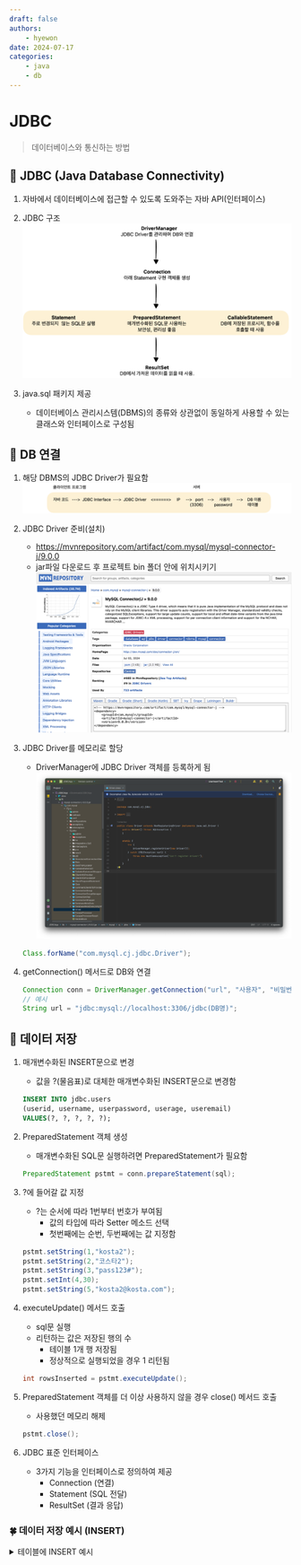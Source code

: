 ```yaml
---
draft: false
authors:
    - hyewon
date: 2024-07-17
categories:
    - java
    - db
---
```


# JDBC

> 데이터베이스와 통신하는 방법

<!-- more -->

## 📌 JDBC (Java Database Connectivity)

1. 자바에서 데이터베이스에 접근할 수 있도록 도와주는 자바 API(인터페이스)
2. JDBC 구조
   ![](../JavaNote/JavaImage/image.png)

3. java.sql 패키지 제공
    - 데이터베이스 관리시스템(DBMS)의 종류와 상관없이 동일하게 사용할 수 있는 클래스와 인터페이스로 구성됨

## 📌 DB 연결

1.  해당 DBMS의 JDBC Driver가 필요함
    ![](../JavaNote/JavaImage/image2.png)
2.  JDBC Driver 준비(설치)
    -   https://mvnrepository.com/artifact/com.mysql/mysql-connector-j/9.0.0
    -   jar파일 다운로드 후 프로젝트 bin 폴더 안에 위치시키기
        ![](../JavaNote/JavaImage/image3.png)
3.  JDBC Driver를 메모리로 할당

    -   DriverManager에 JDBC Driver 객체를 등록하게 됨
        ![](../JavaNote/JavaImage/image4.png)

    ```java
    Class.forName("com.mysql.cj.jdbc.Driver");
    ```

4.  getConnection() 메서드로 DB와 연결

    ```java
    Connection conn = DriverManager.getConnection("url", "사용자", "비밀번호");
    // 예시
    String url = "jdbc:mysql://localhost:3306/jdbc(DB명)";
    ```

## 📌 데이터 저장

1. 매개변수화된 INSERT문으로 변경

    - 값을 ?(물음표)로 대체한 매개변수화된 INSERT문으로 변경함

    ```sql
    INSERT INTO jdbc.users
    (userid, username, userpassword, userage, useremail)
    VALUES(?, ?, ?, ?, ?);
    ```

2. PreparedStatement 객체 생성

    - 매개변수화된 SQL문 실행하려면 PreparedStatement가 필요함

    ```java
    PreparedStatement pstmt = conn.prepareStatement(sql);
    ```

3. ?에 들어갈 값 지정

    - ?는 순서에 따라 1번부터 번호가 부여됨
        - 값의 타입에 따라 Setter 메소드 선택
        - 첫번째에는 순번, 두번째에는 값 지정함

    ```java
    pstmt.setString(1,"kosta2");
    pstmt.setString(2,"코스타2");
    pstmt.setString(3,"pass123#");
    pstmt.setInt(4,30);
    pstmt.setString(5,"kosta2@kosta.com");
    ```

4. executeUpdate() 메서드 호출

    - sql문 실행
    - 리턴하는 값은 저장된 행의 수
        - 테이블 1개 행 저장됨
        - 정상적으로 실행되었을 경우 1 리턴됨

    ```java
    int rowsInserted = pstmt.executeUpdate();
    ```

5. PreparedStatement 객체를 더 이상 사용하지 않을 경우 close() 메서드 호출

    - 사용했던 메모리 해제

    ```java
    pstmt.close();
    ```

6. JDBC 표준 인터페이스

    - 3가지 기능을 인터페이스로 정의하여 제공
        - Connection (연결)
        - Statement (SQL 전달)
        - ResultSet (결과 응답)

### 🍀 데이터 저장 예시 (INSERT)

<details>
<summary> 테이블에 INSERT 예시 </summary>

```java
package kr.co.kosta.mysql;

import java.sql.Connection;
import java.sql.DriverManager;
import java.sql.PreparedStatement;
import java.sql.SQLException;

public class UserInsertTest {
    public static void main(String[] args) {
        Connection conn = null;
        try {
            // JDBC Drvier 등록
            Class.forName("com.mysql.cj.jdbc.Driver");

            //  연결하기
            conn = DriverManager.getConnection(
              "jdbc:mysql://127.0.0.1:3306",
              "root",
              "pass123#"
            );
            String sql = ""+
                    "insert into jdbc.users (userid, username, userpassword, userage, useremail) "+
                    "VALUES(?,?,?,?,?);";
            // PreparedStatement 객체 얻기(생성)
            PreparedStatement pstmt = conn.prepareStatement(sql);
            // 값 지정
            pstmt.setString(1,"kosta2");
            pstmt.setString(2,"코스타2");
            pstmt.setString(3,"pass123#");
            pstmt.setInt(4,30);
            pstmt.setString(5,"kosta2@kosta.com");

            // SQL문 실행
            int rows=pstmt.executeUpdate();
            System.out.println("저장된 행 수 : "+rows);
            //  PreparedStatement 닫기
            pstmt.close();

        }catch (ClassNotFoundException | SQLException e){
            throw new RuntimeException(e);
        }finally {
            if(conn !=null){
                // 연결끊기
                try {
                    conn.close();
                    System.out.println("연결 끊기");
                } catch (SQLException e) {
                    throw new RuntimeException(e);
                }
            }
        }
    }
}
```

</<details>

## 📌 데이터 수정

```sql
UPDATE boards
SET btitle='비오는 수요일', bcontent='장마가 이제 시작되었습니다', bwriter='kosta1', bfilename='event2.png'
WHERE bid=1;
```

### 🍀 데이터 저장 예시 (UPDATE)

<details>
<summary> 테이블 UPDATE 예시 </summary>

```java
package kr.co.kosta.mysql;

import java.sql.Connection;
import java.sql.DriverManager;
import java.sql.PreparedStatement;
import java.sql.SQLException;

public class BoardUpdateTest {
    public static void main(String[] args) {
        Connection conn=null;
        try {
        // JDBC Drvier 등록
            Class.forName("com.mysql.cj.jdbc.Driver");

            conn= DriverManager.getConnection(
                    "jdbc:mysql://127.0.0.1:3306",
                    "kosta",
                    "pass123#"
            );
            String sql= new StringBuilder()
                    .append("UPDATE jdbc.boards SET ")
                    .append("btitle=?, ")
                    .append("bcontent= ?, ")
                    .append("bwriter=?, ")
                    .append("bfilename= ? " )
                    .append("WhERE bid=?")
                    .toString();
            // PreparedStatement 객체 얻기(생성)
            PreparedStatement pstmt =conn.prepareStatement(sql);
            pstmt.setString(1,"비 그친 오후");
            pstmt.setString(2,"비구름이 지금은 위로 옮겼습니다.");
            pstmt.setString(3,"kosta1");
            pstmt.setString(4,"event.png");
            pstmt.setInt(5,1);

            // SQL문 실행
            int rows =pstmt.executeUpdate();
            System.out.println("수정된 행 수 : "+rows);
            // PreparedStatement close
            pstmt.close();

        }catch (ClassNotFoundException | SQLException e){
            throw  new RuntimeException(e);
        }finally {
            if(conn !=null){
                // 연결끊기
                try {
                    conn.close();
                    System.out.println("연결 끊기");
                } catch (SQLException e) {
                    throw new RuntimeException(e);
                }
            }
        }
    }
}

```

## 📌 데이터 삭제

### 🍀 데이터 삭제 예시 (DELETE)

<details>
<summary> 테이블 DELETE 예시 </summary>

```java
package kr.co.kosta.mysql;

import java.sql.Connection;
import java.sql.DriverManager;
import java.sql.PreparedStatement;
import java.sql.SQLException;

public class BoardUpdateTest {
    public static void main(String[] args) {
        Connection conn=null;
        try {
        // JDBC Drvier 등록
            Class.forName("com.mysql.cj.jdbc.Driver");

            conn= DriverManager.getConnection(
                    "jdbc:mysql://127.0.0.1:3306",
                    "kosta",
                    "pass123#"
            );
            String sql= new StringBuilder()
                    .append("UPDATE jdbc.boards SET ")
                    .append("btitle=?, ")
                    .append("bcontent= ?, ")
                    .append("bwriter=?, ")
                    .append("bfilename= ? " )
                    .append("WhERE bid=?")
                    .toString();
            // PreparedStatement 객체 얻기(생성)
            PreparedStatement pstmt =conn.prepareStatement(sql);
            pstmt.setString(1,"비 그친 오후");
            pstmt.setString(2,"비구름이 지금은 위로 옮겼습니다.");
            pstmt.setString(3,"kosta1");
            pstmt.setString(4,"event.png");
            pstmt.setInt(5,1);

            // SQL문 실행
            int rows =pstmt.executeUpdate();
            System.out.println("수정된 행 수 : "+rows);
            // PreparedStatement close
            pstmt.close();

        }catch (ClassNotFoundException | SQLException e){
            throw  new RuntimeException(e);
        }finally {
            if(conn !=null){
                // 연결끊기
                try {
                    conn.close();
                    System.out.println("연결 끊기");
                } catch (SQLException e) {
                    throw new RuntimeException(e);
                }
            }
        }
    }
}

```

## 📌 데이터 조회(읽기)

```sql
SELECT * FROM boards
WHERE bwriter='kosta1';
```

### ResultSet

-   select 문에 기술된 컬럼으로 구성된 행의 집합(row)
-   커서가 있는 행의 데이터만 읽을 수 있음
-   커서 : 행을 가르키는 포인터를 말함
-   실제 가져온 데이터 행의 앞과 뒤에 beforeFirst()행과 afterLast()행을 가르킴
-   첫번 째 데이터 행인 first행을 읽으려면 커서를 이동시켜야 함
-   next() 메소드 사용

|  데이터 행   |     날짜      |      내용      |   커서 위치   |
| :----------: | :-----------: | :------------: | :-----------: |
| 최초커서위치 |               |                | beforeFirst() |
|      4       | 비오는 수요일 | 장마가 시작됨1 |    first()    |
|      5       | 비오는 목요일 | 장마가 시작됨2 |               |
|      6       | 비오는 금요일 | 장마가 시작됨3 |    next()     |
|      7       | 비오는 토요일 | 장마가 시작됨4 |               |
|      8       | 비오는 일요일 | 장마가 시작됨5 |    last()     |
|              |               |                |  afterLast()  |

### boolean next()

    -   이동한 행에 데이터가 있으면 true를 없으면 false를 리턴함

## 💡 query

<details>
<summary>[query9.sql] JDBC 실습할 때 사용한 쿼리 </summary>

```sql
drop table users;
create table users (
	userid		varchar(50)		primary key,
    username	varchar(50)		not null,
    userpassword	varchar(50)	not null,
    userage		numeric(3)		not null,
    useremail	varchar(50)		not null
);

drop table boards;
create table boards (
	bid			int				primary key	auto_increment,
    btitle		varchar(100)	not null,
    bcontent	longtext		not null,
    bwriter		varchar(50)		not null,
    bdate		datetime		default now(),
    bfilename	varchar(50)		null,
    bfiledata	longblob		null
);

drop table accounts;
create table accounts (
	aid			varchar(20)		primary key,
    owner		varchar(20)		not null,
    balance		numeric			not null
);


INSERT INTO jdbc.users (userid, username, userpassword, userage, useremail)
VALUES('kosta1', '코스타1', 'pass123#', 25, 'kosta1@kosta.com');


INSERT INTO jdbc.boards
(btitle, bcontent, bwriter, bdate, bfilename)
VALUES('비오는 수요일', '장마가 이제 시작되었습니다.', 'kosta1', now(), 'event.png');


UPDATE jdbc.boards
SET btitle='비오는 수요일', bcontent='장마가 이제 시작되었습니다', bwriter='kosta1', bfilename='event2.png'
WHERE bid=1;

DELETE FROM jdbc.boards
WHERE bid=1;

DELETE FROM jdbc.boards WHERE bwriter='kosta1';
```

</details>
